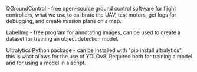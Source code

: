 QGroundControl - free open-source ground control software for flight controllers, what we use to calibrate the UAV, test motors, get logs for debugging, and create mission plans on a map.

LabelImg - free program for annotating images, can be used to create a dataset for training an object detection model.

Ultralytics Python package - can be installed with "pip install ultralytics", this is what allows for the use of YOLOv8. Required both for training a model and for using a model in a script.
